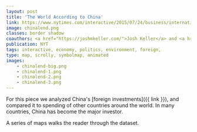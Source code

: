 ```yaml
---
layout: post
title: 'The World According to China'
link: https://www.nytimes.com/interactive/2015/07/24/business/international/the-world-according-to-china-investment-maps.html
image: chinalend.png
classes: border shadow
coauthors: <a href="https://joshmkeller.com/">Josh Keller</a> and <a href="https://twitter.com/kkrebeccalai">K.K. Lai</a>
publication: NYT
tags: interactive, economy, politics, environment, foreign, 
type: map, scrolly, symbolmap, animated
images:
    - chinalend-big.png
    - chinalend-1.png
    - chinalend-2.png
    - chinalend-3.png
---
```


For this piece we analyzed China's [foreign investments]({{ link }}), and compared it to spending of other countries around the world. In many countries, China has become the major investor.

A series of maps walks the reader through the dataset.
